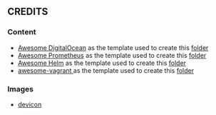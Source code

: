 ## CREDITS

### Content 

* [Awesome DigitalOcean](https://github.com/jonleibowitz/awesome-digitalocean) as the template used to create this [folder](./DigitalOcean/)
* [Awesome Prometheus](https://github.com/roaldnefs/awesome-prometheus) as the template used to create this [folder](./Prometheus/)
* [Awesome Helm](https://github.com/cdwv/awesome-helms) as the template used to create this [folder](./Helm/)
* [awesome-vagrant ](https://github.com/iJackUA/awesome-vagrant) as the template used to create this [folder](./Vagrant%20/)



### Images

* [devicon](https://github.com/devicons/devicon)